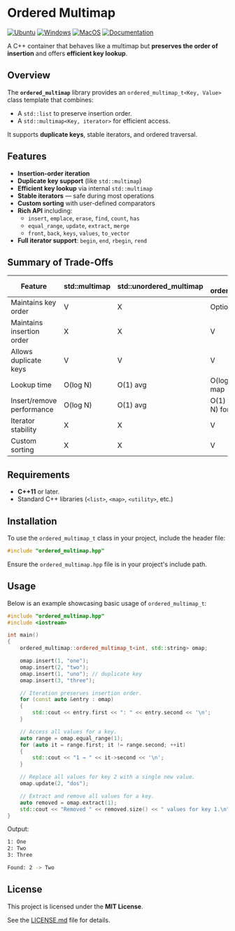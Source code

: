 # Ordered Multimap

[![Ubuntu](https://github.com/Galfurian/ordered_multimap/actions/workflows/ubuntu.yml/badge.svg)](https://github.com/Galfurian/ordered_multimap/actions/workflows/ubuntu.yml)
[![Windows](https://github.com/Galfurian/ordered_multimap/actions/workflows/windows.yml/badge.svg)](https://github.com/Galfurian/ordered_multimap/actions/workflows/windows.yml)
[![MacOS](https://github.com/Galfurian/ordered_multimap/actions/workflows/macos.yml/badge.svg)](https://github.com/Galfurian/ordered_multimap/actions/workflows/macos.yml)
[![Documentation](https://github.com/Galfurian/ordered_multimap/actions/workflows/documentation.yml/badge.svg)](https://github.com/Galfurian/ordered_multimap/actions/workflows/documentation.yml)

A C++ container that behaves like a multimap but **preserves the order of insertion** and offers **efficient key lookup**.

## Overview

The **`ordered_multimap`** library provides an `ordered_multimap_t<Key, Value>` class template that combines:

- A `std::list` to preserve insertion order.
- A `std::multimap<Key, iterator>` for efficient access.

It supports **duplicate keys**, stable iterators, and ordered traversal.

## Features

- **Insertion-order iteration**
- **Duplicate key support** (like `std::multimap`)
- **Efficient key lookup** via internal `std::multimap`
- **Stable iterators** — safe during most operations
- **Custom sorting** with user-defined comparators
- **Rich API** including:
  - `insert`, `emplace`, `erase`, `find`, `count`, `has`
  - `equal_range`, `update`, `extract`, `merge`
  - `front`, `back`, `keys`, `values`, `to_vector`
- **Full iterator support**: `begin`, `end`, `rbegin`, `rend`

## Summary of Trade-Offs

| Feature                   | std::multimap | std::unordered_multimap | Your ordered_multimap_t         |
|---------------------------|---------------|-------------------------|---------------------------------|
| Maintains key order       | V             | X                       | Optional (sort)                 |
| Maintains insertion order | X             | X                       | V                               |
| Allows duplicate keys     | V             | V                       | V                               |
| Lookup time               | O(log N)      | O(1) avg                | O(log N) via internal map       |
| Insert/remove performance | O(log N)      | O(1) avg                | O(1) for list, O(log N) for map |
| Iterator stability        | X             | X                       | V                               |
| Custom sorting            | X             | X                       | V                               |

## Requirements

- **C++11** or later.
- Standard C++ libraries (`<list>`, `<map>`, `<utility>`, etc.)

## Installation

To use the `ordered_multimap_t` class in your project, include the header file:

```c++
#include "ordered_multimap.hpp"
```

Ensure the `ordered_multimap.hpp` file is in your project's include path.

## Usage

Below is an example showcasing basic usage of `ordered_multimap_t`:

```c++
#include "ordered_multimap.hpp"
#include <iostream>

int main()
{
    ordered_multimap::ordered_multimap_t<int, std::string> omap;

    omap.insert(1, "one");
    omap.insert(2, "two");
    omap.insert(1, "uno"); // duplicate key
    omap.insert(3, "three");

    // Iteration preserves insertion order.
    for (const auto &entry : omap)
    {
        std::cout << entry.first << ": " << entry.second << '\n';
    }

    // Access all values for a key.
    auto range = omap.equal_range(1);
    for (auto it = range.first; it != range.second; ++it)
    {
        std::cout << "1 → " << it->second << '\n';
    }

    // Replace all values for key 2 with a single new value.
    omap.update(2, "dos");

    // Extract and remove all values for a key.
    auto removed = omap.extract(1);
    std::cout << "Removed " << removed.size() << " values for key 1.\n";
}
```

Output:

```bash
1: One
2: Two
3: Three

Found: 2 -> Two
```

## License

This project is licensed under the **MIT License**.

See the [LICENSE.md](LICENSE.md) file for details.
